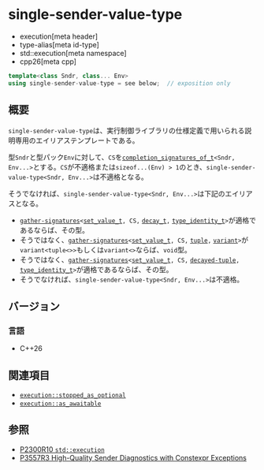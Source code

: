# single-sender-value-type
* execution[meta header]
* type-alias[meta id-type]
* std::execution[meta namespace]
* cpp26[meta cpp]

```cpp
template<class Sndr, class... Env>
using single-sender-value-type = see below;  // exposition only
```

## 概要
`single-sender-value-type`は、実行制御ライブラリの仕様定義で用いられる説明専用のエイリアステンプレートである。

型`Sndr`と型パック`Env`に対して、`CS`を[`completion_signatures_of_t`](completion_signatures_of_t.md)`<Sndr, Env...>`とする。`CS`が不適格または`sizeof...(Env) > 1`のとき、`single-sender-value-type<Sndr, Env...>`は不適格となる。

そうでなければ、`single-sender-value-type<Sndr, Env...>`は下記のエイリアスとなる。

- [`gather-signatures`](gather-signatures.md)`<`[`set_value_t`](set_value.md)`, CS,` [`decay_t`](/reference/type_traits/decay.md)`,` [`type_identity_t`](/reference/type_traits/type_identity.md)`>`が適格であるならば、その型。
- そうではなく、[`gather-signatures`](gather-signatures.md)`<`[`set_value_t`](set_value.md)`, CS,` [`tuple`](/reference/tuple/tuple.md)`,` [`variant`](/reference/variant/variant.md)`>`が`variant<tuple<>>`もしくは`variant<>`ならば、`void`型。
- そうではなく、[`gather-signatures`](gather-signatures.md)`<`[`set_value_t`](set_value.md)`, CS,` [`decayed-tuple`](decayed-tuple.md)`,` [`type_identity_t`](/reference/type_traits/type_identity.md)`>`が適格であるならば、その型。
- そうでなければ、`single-sender-value-type<Sndr, Env...>`は不適格。


## バージョン
### 言語
- C++26


## 関連項目
- [`execution::stopped_as_optional`](stopped_as_optional.md)
- [`execution::as_awaitable`](as_awaitable.md)


## 参照
- [P2300R10 `std::execution`](https://www.open-std.org/jtc1/sc22/wg21/docs/papers/2024/p2300r10.html)
- [P3557R3 High-Quality Sender Diagnostics with Constexpr Exceptions](https://www.open-std.org/jtc1/sc22/wg21/docs/papers/2025/p3557r3.html)
